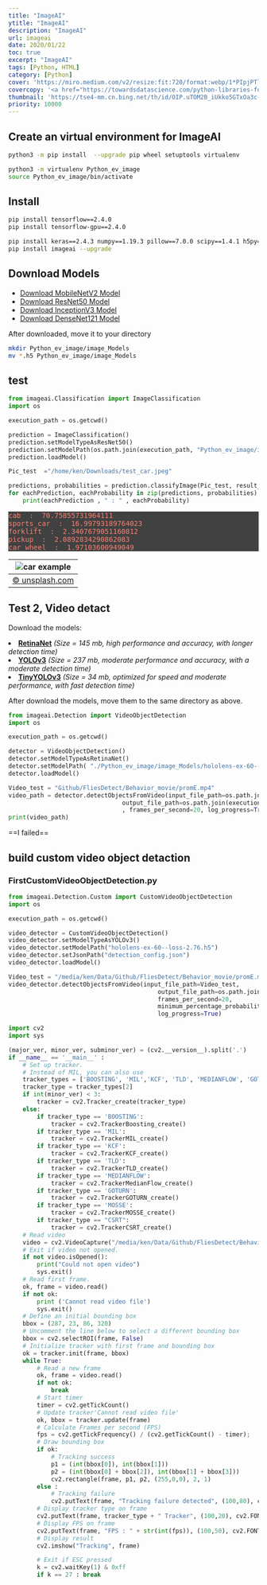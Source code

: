 ```yaml
---
title: "ImageAI"
ytitle: "ImageAI"
description: "ImageAI"
url: imageai
date: 2020/01/22
toc: true
excerpt: "ImageAI"
tags: [Python, HTML]
category: [Python]
cover: 'https://miro.medium.com/v2/resize:fit:720/format:webp/1*PIpjPTlcrDyXLl2fDv34bA.png'
covercopy: '<a href="https://towardsdatascience.com/python-libraries-for-natural-language-processing-be0e5a35dd64">© Claire D. Costa</a>'
thumbnail: 'https://tse4-mm.cn.bing.net/th/id/OIP.uTOM2B_iUkko5GTxOa3c-wAAAA'
priority: 10000
---
```

## Create an virtual environment for ImageAI

```bash
python3 -m pip install  --upgrade pip wheel setuptools virtualenv

python3 -m virtualenv Python_ev_image
source Python_ev_image/bin/activate
```

## Install

```bash
pip install tensorflow==2.4.0
pip install tensorflow-gpu==2.4.0

pip install keras==2.4.3 numpy==1.19.3 pillow==7.0.0 scipy==1.4.1 h5py==2.10.0 matplotlib==3.3.2 opencv-python keras-resnet==0.2.0
pip install imageai --upgrade
```

## Download Models

- <a class="reference external" href="https://github.com/OlafenwaMoses/ImageAI/releases/download/essentials-v5/mobilenet_v2.h5/">Download MobileNetV2 Model</a>
- <a class="reference external" href="https://github.com/OlafenwaMoses/ImageAI/releases/download/essentials-v5/resnet50_imagenet_tf.2.0.h5/">Download ResNet50 Model</a>
- <a class="reference external" href="https://github.com/OlafenwaMoses/ImageAI/releases/download/1.0/inception_v3_weights_tf_dim_ordering_tf_kernels.h5/">Download InceptionV3 Model</a>
- <a class="reference external" href="https://github.com/OlafenwaMoses/ImageAI/releases/download/1.0/DenseNet-BC-121-32.h5/">Download DenseNet121 Model</a>


After downloaded, move it to your directory

```bash
mkdir Python_ev_image/image_Models
mv *.h5 Python_ev_image/image_Models
```


## test

```python
from imageai.Classification import ImageClassification
import os

execution_path = os.getcwd()

prediction = ImageClassification()
prediction.setModelTypeAsResNet50()
prediction.setModelPath(os.path.join(execution_path, "Python_ev_image/image_Models/resnet50_imagenet_tf.2.0.h5"))
prediction.loadModel()

Pic_test  ="/home/ken/Downloads/test_car.jpeg"

predictions, probabilities = prediction.classifyImage(Pic_test, result_count=5 )
for eachPrediction, eachProbability in zip(predictions, probabilities):
    print(eachPrediction , " : " , eachProbability)
```

<pre style="background-color:rgb(65,65,65);color:salmon">
cab  :  70.75855731964111
sports_car  :  16.99793189764023
forklift  :  2.3407679051160812
pickup  :  2.0892834290862083
car_wheel  :  1.97103600949049
</pre>

|![car example](https://images.unsplash.com/photo-1552519507-da3b142c6e3d?ixid=MnwxMjA3fDB8MHxzZWFyY2h8MXx8MjAyMCUyMGNhcnN8ZW58MHx8MHx8&ixlib=rb-1.2.1&w=1000&q=80)|
|:-:|
|[© unsplash.com](https://unsplash.com/s/photos/2020-cars)|


## Test 2, Video detact

Download the models:
<li><strong><a href="https://github.com/OlafenwaMoses/ImageAI/releases/download/1.0/resnet50_coco_best_v2.0.1.h5">RetinaNet</a></strong> <em>(Size = 145 mb, high performance and accuracy, with longer detection time)</em></li>
<li><strong><a href="https://github.com/OlafenwaMoses/ImageAI/releases/download/1.0/yolo.h5">YOLOv3</a></strong> <em>(Size = 237 mb, moderate performance and accuracy, with a moderate detection time)</em></li>
<li><strong><a href="https://github.com/OlafenwaMoses/ImageAI/releases/download/1.0/yolo-tiny.h5">TinyYOLOv3</a></strong> <em>(Size = 34 mb, optimized for speed and moderate performance, with fast detection time)</em></li>

After download the models, move them to the same directory as above.

```python
from imageai.Detection import VideoObjectDetection
import os

execution_path = os.getcwd()

detector = VideoObjectDetection()
detector.setModelTypeAsRetinaNet()
detector.setModelPath( "./Python_ev_image/image_Models/hololens-ex-60--loss-2.76.h5")
detector.loadModel()

Video_test = "Github/FliesDetect/Behavior_movie/promE.mp4"
video_path = detector.detectObjectsFromVideo(input_file_path=os.path.join(execution_path, Video_test),
                                output_file_path=os.path.join(execution_path, "traffic_detected")
                                , frames_per_second=20, log_progress=True)
print(video_path)
```

==I failed==

## build custom video object detaction

### FirstCustomVideoObjectDetection.py

```python
from imageai.Detection.Custom import CustomVideoObjectDetection
import os

execution_path = os.getcwd()

video_detector = CustomVideoObjectDetection()
video_detector.setModelTypeAsYOLOv3()
video_detector.setModelPath("hololens-ex-60--loss-2.76.h5")
video_detector.setJsonPath("detection_config.json")
video_detector.loadModel()

Video_test = "/media/ken/Data/Github/FliesDetect/Behavior_movie/promE.mp4"
video_detector.detectObjectsFromVideo(input_file_path=Video_test,
                                          output_file_path=os.path.join(execution_path, "holo1-detected3"),
                                          frames_per_second=20,
                                          minimum_percentage_probability=40,
                                          log_progress=True)
```


```python
import cv2
import sys

(major_ver, minor_ver, subminor_ver) = (cv2.__version__).split('.')
if __name__ == '__main__' :
    # Set up tracker.
    # Instead of MIL, you can also use
    tracker_types = ['BOOSTING', 'MIL','KCF', 'TLD', 'MEDIANFLOW', 'GOTURN', 'MOSSE', 'CSRT']
    tracker_type = tracker_types[2]
    if int(minor_ver) < 3:
        tracker = cv2.Tracker_create(tracker_type)
    else:
        if tracker_type == 'BOOSTING':
            tracker = cv2.TrackerBoosting_create()
        if tracker_type == 'MIL':
            tracker = cv2.TrackerMIL_create()
        if tracker_type == 'KCF':
            tracker = cv2.TrackerKCF_create()
        if tracker_type == 'TLD':
            tracker = cv2.TrackerTLD_create()
        if tracker_type == 'MEDIANFLOW':
            tracker = cv2.TrackerMedianFlow_create()
        if tracker_type == 'GOTURN':
            tracker = cv2.TrackerGOTURN_create()
        if tracker_type == 'MOSSE':
            tracker = cv2.TrackerMOSSE_create()
        if tracker_type == "CSRT":
            tracker = cv2.TrackerCSRT_create()
    # Read video
    video = cv2.VideoCapture("/media/ken/Data/Github/FliesDetect/Behavior_movie/promE.mp4")
    # Exit if video not opened.
    if not video.isOpened():
        print("Could not open video")
        sys.exit()
    # Read first frame.
    ok, frame = video.read()
    if not ok:
        print ('Cannot read video file')
        sys.exit()
    # Define an initial bounding box
    bbox = (287, 23, 86, 320)
    # Uncomment the line below to select a different bounding box
    bbox = cv2.selectROI(frame, False)
    # Initialize tracker with first frame and bounding box
    ok = tracker.init(frame, bbox)
    while True:
        # Read a new frame
        ok, frame = video.read()
        if not ok:
            break
        # Start timer
        timer = cv2.getTickCount()
        # Update tracker'Cannot read video file'
        ok, bbox = tracker.update(frame)
        # Calculate Frames per second (FPS)
        fps = cv2.getTickFrequency() / (cv2.getTickCount() - timer);
        # Draw bounding box
        if ok:
            # Tracking success
            p1 = (int(bbox[0]), int(bbox[1]))
            p2 = (int(bbox[0] + bbox[2]), int(bbox[1] + bbox[3]))
            cv2.rectangle(frame, p1, p2, (255,0,0), 2, 1)
        else :
            # Tracking failure
            cv2.putText(frame, "Tracking failure detected", (100,80), cv2.FONT_HERSHEY_SIMPLEX, 0.75,(0,0,255),2)
        # Display tracker type on frame
        cv2.putText(frame, tracker_type + " Tracker", (100,20), cv2.FONT_HERSHEY_SIMPLEX, 0.75, (50,170,50),2);
        # Display FPS on frame
        cv2.putText(frame, "FPS : " + str(int(fps)), (100,50), cv2.FONT_HERSHEY_SIMPLEX, 0.75, (50,170,50), 2);
        # Display result
        cv2.imshow("Tracking", frame)

        # Exit if ESC pressed
        k = cv2.waitKey(1) & 0xff
        if k == 27 : break
```
